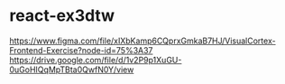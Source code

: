# react-ex3dtw

https://www.figma.com/file/xIXbKamp6CQprxGmkaB7HJ/VisualCortex-Frontend-Exercise?node-id=75%3A37
https://drive.google.com/file/d/1v2P9p1XuGU-0uGoHIQqMpTBta0QwfN0Y/view